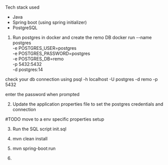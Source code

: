 Tech stack used
- Java
- Spring boot (using spring initializer)
- PostgreSQL

1. Run postgres in docker and create the remo DB
docker run --name postgres \
    -e POSTGRES_USER=postgres \
    -e POSTGRES_PASSWORD=postgres \
    -e POSTGRES_DB=remo \
    -p 5432:5432 \
    -d postgres:14

check your db connection using
psql -h localhost -U postgres -d remo -p 5432

enter the password when prompted

2. Update the application properties file to set the postgres credentials and connection

#TODO move to a env specific properties setup

3. Run the SQL script init.sql

4. mvn clean install

5. mvn spring-boot:run

6. 
